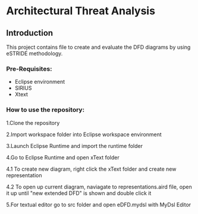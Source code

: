 # Architectural Threat Analysis

## Introduction
This project contains file to create and evaluate the DFD diagrams by using eSTRIDE methodology.

### Pre-Requisites:
- Eclipse environment
- SIRIUS
- Xtext

### How to use the repository:
1.Clone the repository

2.Import workspace folder into Eclipse workspace environment

3.Launch Eclipse Runtime and import the runtime folder

4.Go to Eclipse Runtime and open xText folder

4.1 To create new diagram, right click the xText folder and create new representation

4.2 To open up current diagram, naviagate to representations.aird file, open it up until "new extended DFD" is shown and double click it

5.For textual editor go to src folder and open eDFD.mydsl with MyDsl Editor
